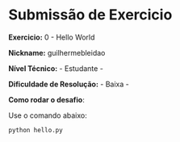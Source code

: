 # Submissão de Exercicio

**Exercicio:** 0 - Hello World

**Nickname:** guilhermebleidao

**Nível Técnico:** - Estudante -

**Dificuldade de Resolução:** - Baixa -

**Como rodar o desafio**: 

Use o comando abaixo: 
```bash
python hello.py
```